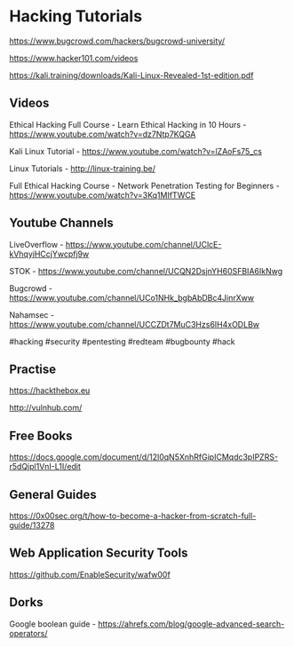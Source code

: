 # Hacking Tutorials

https://www.bugcrowd.com/hackers/bugcrowd-university/

https://www.hacker101.com/videos

https://kali.training/downloads/Kali-Linux-Revealed-1st-edition.pdf

## Videos
Ethical Hacking Full Course - Learn Ethical Hacking in 10 Hours - https://www.youtube.com/watch?v=dz7Ntp7KQGA

Kali Linux Tutorial - https://www.youtube.com/watch?v=lZAoFs75_cs

Linux Tutorials - http://linux-training.be/

Full Ethical Hacking Course - Network Penetration Testing for Beginners - https://www.youtube.com/watch?v=3Kq1MIfTWCE


## Youtube Channels
LiveOverflow - https://www.youtube.com/channel/UClcE-kVhqyiHCcjYwcpfj9w

STOK - https://www.youtube.com/channel/UCQN2DsjnYH60SFBIA6IkNwg

Bugcrowd - https://www.youtube.com/channel/UCo1NHk_bgbAbDBc4JinrXww

Nahamsec - https://www.youtube.com/channel/UCCZDt7MuC3Hzs6IH4xODLBw

#hacking #security #pentesting #redteam #bugbounty #hack

## Practise
https://hackthebox.eu

http://vulnhub.com/

## Free Books
https://docs.google.com/document/d/12l0qN5XnhRfGipICMqdc3pIPZRS-r5dQjpl1VnI-L1I/edit

## General Guides
https://0x00sec.org/t/how-to-become-a-hacker-from-scratch-full-guide/13278

## Web Application Security Tools

https://github.com/EnableSecurity/wafw00f

## Dorks

Google boolean guide - https://ahrefs.com/blog/google-advanced-search-operators/

